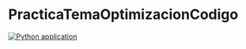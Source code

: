 # PracticaTemaOptimizacionCodigo
[![Python application](https://github.com/apa0021/PracticaTemaOptimizacionCodigo/actions/workflows/python-app.yml/badge.svg)](https://github.com/apa0021/PracticaTemaOptimizacionCodigo/actions/workflows/python-app.yml)
